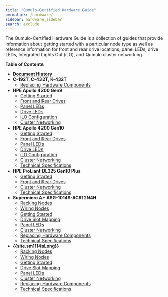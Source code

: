 ```yaml
---
title: "Qumulo-Certified Hardware Guide"
permalink: /hardware/
sidebar: hardware_sidebar
search: exclude
---
```


The Qumulo-Certified Hardware Guide is a collection of guides that provide information about getting started with a particular node type as well as reference information for front and rear drive locations, panel LEDs, drive LEDs, Integrated Lights Out (iLO), and Qumulo cluster networking.

**Table of Contents**
* **[Document History](document-history.md)**
* **C-192T, C-432T, K-432T**
  * [Replacing Hardware Components](c-192t-c-432t-k-432t/replacing-hardware-components.md)
* **HPE Apollo 4200 Gen9**
  * [Getting Started](hpe-apollo-4200-gen9/getting-started.md)
  * [Front and Rear Drives](hpe-apollo-4200-gen9/front-rear-drives.md)
  * [Panel LEDs](hpe-apollo-4200-gen9/panel-leds.md)
  * [Drive LEDs](hpe-apollo-4200-gen9/drive-leds.md)
  * [iLO Configuration](hpe-apollo-4200-gen9/configuring-ilo.md)
  * [Cluster Networking](hpe-apollo-4200-gen9/networking-cluster.md)
* **HPE Apollo 4200 Gen10**
  * [Getting Started](hpe-apollo-4200-gen10/getting-started.md)
  * [Front and Rear Drives](hpe-apollo-4200-gen10/front-rear-drives.md)
  * [Panel LEDs](hpe-apollo-4200-gen10/panel-leds.md)
  * [Drive LEDs](hpe-apollo-4200-gen10/drive-leds.md)
  * [iLO Configuration](hpe-apollo-4200-gen10/configuring-ilo.md)
  * [Cluster Networking](hpe-apollo-4200-gen10/networking-cluster.md)
  * [Technical Specifications](hpe-apollo-4200-gen10/technical-specifications.md)
* **HPE ProLiant DL325 Gen10 Plus**
  * [Getting Started](hpe-dl325-gen10-plus/getting-started.md)
  * [Front and Rear Drives](hpe-dl325-gen10-plus/front-rear-drives.md)
  * [Cluster Networking](hpe-dl325-gen10-plus/networking-cluster.md)
  * [Technical Specifications](hpe-dl325-gen10-plus/technical-specifications.md)
* **Supermicro A+ ASG-1014S-ACR12N4H**
  * [Racking Nodes](supermicro-a-plus-asg-1014s-acr12n4h/racking-nodes.md)
  * [Wiring Nodes](supermicro-a-plus-asg-1014s-acr12n4h/wiring-nodes.md)
  * [Getting Started](supermicro-a-plus-asg-1014s-acr12n4h/getting-started.md)
  * [Drive Slot Mapping](supermicro-a-plus-asg-1014s-acr12n4h/drive-slot-mapping.md)
  * [Panel LEDs](supermicro-a-plus-asg-1014s-acr12n4h/panel-leds.md)
  * [Cluster Networking](supermicro-a-plus-asg-1014s-acr12n4h/networking-cluster.md)
  * [Replacing Hardware Components](supermicro-a-plus-asg-1014s-acr12n4h/replacing-hardware-components.md)
  * [Technical Specifications](supermicro-a-plus-asg-1014s-acr12n4h/technical-specifications.md)
* **{{site.sm1114sLong}}**
  * [Racking Nodes](supermicro-a-plus-wio-1114s-wn10rt/racking-nodes.md)
  * [Wiring Nodes](supermicro-a-plus-wio-1114s-wn10rt/wiring-nodes.md)
  * [Getting Started](supermicro-a-plus-wio-1114s-wn10rt/getting-started.md)
  * [Drive Slot Mapping](supermicro-a-plus-wio-1114s-wn10rt/drive-slot-mapping.md)
  * [Panel LEDs](supermicro-a-plus-wio-1114s-wn10rt/panel-leds.md)
  * [Cluster Networking](supermicro-a-plus-wio-1114s-wn10rt/networking-cluster.md)
  * [Replacing Hardware Components](supermicro-a-plus-wio-1114s-wn10rt/replacing-hardware-components.md)
  * [Technical Specifications](supermicro-a-plus-wio-1114s-wn10rt/technical-specifications.md)
